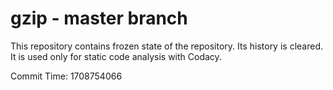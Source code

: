 # gzip - master branch

This repository contains frozen state of the repository.
Its history is cleared. It is used only for static code
analysis with Codacy.

Commit Time: 1708754066